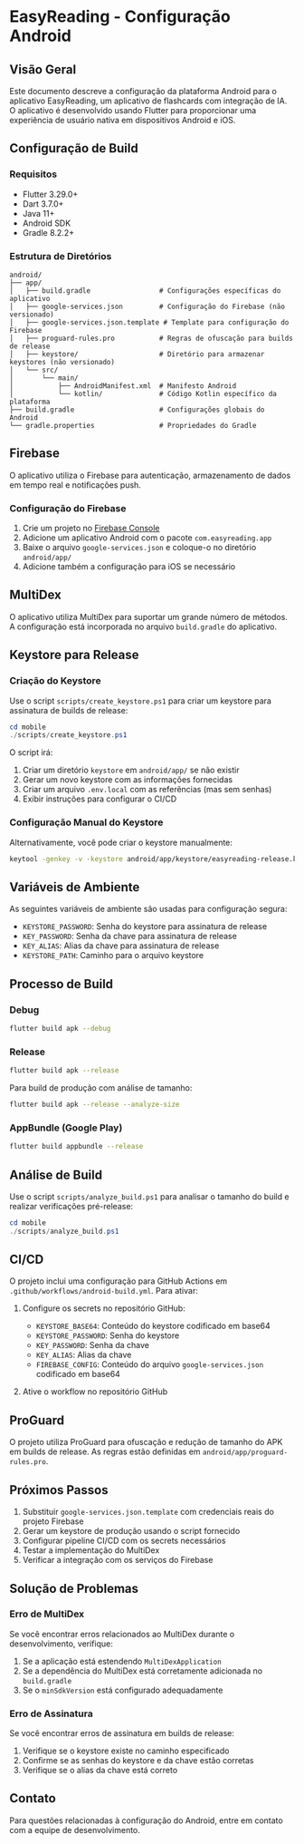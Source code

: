 # EasyReading - Configuração Android

## Visão Geral

Este documento descreve a configuração da plataforma Android para o aplicativo EasyReading, um aplicativo de flashcards com integração de IA. O aplicativo é desenvolvido usando Flutter para proporcionar uma experiência de usuário nativa em dispositivos Android e iOS.

## Configuração de Build

### Requisitos

- Flutter 3.29.0+
- Dart 3.7.0+
- Java 11+
- Android SDK
- Gradle 8.2.2+

### Estrutura de Diretórios

```
android/
├── app/
│   ├── build.gradle                 # Configurações específicas do aplicativo
│   ├── google-services.json         # Configuração do Firebase (não versionado)
│   ├── google-services.json.template # Template para configuração do Firebase
│   ├── proguard-rules.pro           # Regras de ofuscação para builds de release
│   ├── keystore/                    # Diretório para armazenar keystores (não versionado)
│   └── src/
│       └── main/
│           ├── AndroidManifest.xml  # Manifesto Android
│           └── kotlin/              # Código Kotlin específico da plataforma
├── build.gradle                     # Configurações globais do Android
└── gradle.properties                # Propriedades do Gradle
```

## Firebase

O aplicativo utiliza o Firebase para autenticação, armazenamento de dados em tempo real e notificações push.

### Configuração do Firebase

1. Crie um projeto no [Firebase Console](https://console.firebase.google.com/)
2. Adicione um aplicativo Android com o pacote `com.easyreading.app`
3. Baixe o arquivo `google-services.json` e coloque-o no diretório `android/app/`
4. Adicione também a configuração para iOS se necessário

## MultiDex

O aplicativo utiliza MultiDex para suportar um grande número de métodos. A configuração está incorporada no arquivo `build.gradle` do aplicativo.

## Keystore para Release

### Criação do Keystore

Use o script `scripts/create_keystore.ps1` para criar um keystore para assinatura de builds de release:

```powershell
cd mobile
./scripts/create_keystore.ps1
```

O script irá:
1. Criar um diretório `keystore` em `android/app/` se não existir
2. Gerar um novo keystore com as informações fornecidas
3. Criar um arquivo `.env.local` com as referências (mas sem senhas)
4. Exibir instruções para configurar o CI/CD

### Configuração Manual do Keystore

Alternativamente, você pode criar o keystore manualmente:

```bash
keytool -genkey -v -keystore android/app/keystore/easyreading-release.keystore -alias easyreading-key -keyalg RSA -keysize 2048 -validity 10000
```

## Variáveis de Ambiente

As seguintes variáveis de ambiente são usadas para configuração segura:

- `KEYSTORE_PASSWORD`: Senha do keystore para assinatura de release
- `KEY_PASSWORD`: Senha da chave para assinatura de release
- `KEY_ALIAS`: Alias da chave para assinatura de release
- `KEYSTORE_PATH`: Caminho para o arquivo keystore

## Processo de Build

### Debug

```bash
flutter build apk --debug
```

### Release

```bash
flutter build apk --release
```

Para build de produção com análise de tamanho:

```bash
flutter build apk --release --analyze-size
```

### AppBundle (Google Play)

```bash
flutter build appbundle --release
```

## Análise de Build

Use o script `scripts/analyze_build.ps1` para analisar o tamanho do build e realizar verificações pré-release:

```powershell
cd mobile
./scripts/analyze_build.ps1
```

## CI/CD

O projeto inclui uma configuração para GitHub Actions em `.github/workflows/android-build.yml`. Para ativar:

1. Configure os secrets no repositório GitHub:
   - `KEYSTORE_BASE64`: Conteúdo do keystore codificado em base64
   - `KEYSTORE_PASSWORD`: Senha do keystore
   - `KEY_PASSWORD`: Senha da chave
   - `KEY_ALIAS`: Alias da chave
   - `FIREBASE_CONFIG`: Conteúdo do arquivo `google-services.json` codificado em base64

2. Ative o workflow no repositório GitHub

## ProGuard

O projeto utiliza ProGuard para ofuscação e redução de tamanho do APK em builds de release. As regras estão definidas em `android/app/proguard-rules.pro`.

## Próximos Passos

1. Substituir `google-services.json.template` com credenciais reais do projeto Firebase
2. Gerar um keystore de produção usando o script fornecido
3. Configurar pipeline CI/CD com os secrets necessários
4. Testar a implementação do MultiDex
5. Verificar a integração com os serviços do Firebase

## Solução de Problemas

### Erro de MultiDex

Se você encontrar erros relacionados ao MultiDex durante o desenvolvimento, verifique:

1. Se a aplicação está estendendo `MultiDexApplication`
2. Se a dependência do MultiDex está corretamente adicionada no `build.gradle`
3. Se o `minSdkVersion` está configurado adequadamente

### Erro de Assinatura

Se você encontrar erros de assinatura em builds de release:

1. Verifique se o keystore existe no caminho especificado
2. Confirme se as senhas do keystore e da chave estão corretas
3. Verifique se o alias da chave está correto

## Contato

Para questões relacionadas à configuração do Android, entre em contato com a equipe de desenvolvimento.
